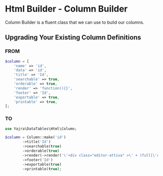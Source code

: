 # Html Builder - Column Builder

Column Builder is a fluent class that we can use to build our columns.

<a name="upgrading"></a>
## Upgrading Your Existing Column Definitions

### FROM

```php
$column = [
	'name' => 'id',
	'data' => 'id',
	'title' => 'Id',
	'searchable' => true,
	'orderable' => true,
	'render' => 'function(){}',
	'footer' => 'Id',
	'exportable' => true,
	'printable' => true,
];
```

### TO

```php
use Yajra\DataTables\Html\Column;

$column = Column::make('id')
        ->title('Id')
        ->searchable(true)
        ->orderable(true)
        ->render(->render('\'<div class="editor-attiva" >\' + (full[\'deleted_at\'] == null ? \'<i class="fas fa-check-circle client-is-active"></i>Attivo\' : \'<i class="fas fa-times-circle"></i>Disattivo\') + \'</div>\';\'\'' ))
        ->footer('Id')
        ->exportable(true)
        ->printable(true);
```

